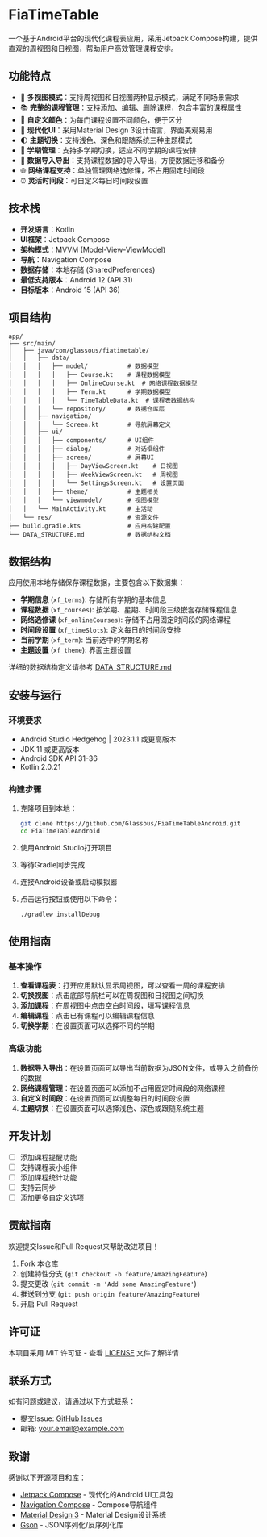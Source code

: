# FiaTimeTable

一个基于Android平台的现代化课程表应用，采用Jetpack Compose构建，提供直观的周视图和日视图，帮助用户高效管理课程安排。

## 功能特点

- 📅 **多视图模式**：支持周视图和日视图两种显示模式，满足不同场景需求
- 📚 **完整的课程管理**：支持添加、编辑、删除课程，包含丰富的课程属性
- 🎨 **自定义颜色**：为每门课程设置不同颜色，便于区分
- 📱 **现代化UI**：采用Material Design 3设计语言，界面美观易用
- 🌓 **主题切换**：支持浅色、深色和跟随系统三种主题模式
- 🔄 **学期管理**：支持多学期切换，适应不同学期的课程安排
- 💾 **数据导入导出**：支持课程数据的导入导出，方便数据迁移和备份
- 🌐 **网络课程支持**：单独管理网络选修课，不占用固定时间段
- ⏰ **灵活时间段**：可自定义每日时间段设置

## 技术栈

- **开发语言**：Kotlin
- **UI框架**：Jetpack Compose
- **架构模式**：MVVM (Model-View-ViewModel)
- **导航**：Navigation Compose
- **数据存储**：本地存储 (SharedPreferences)
- **最低支持版本**：Android 12 (API 31)
- **目标版本**：Android 15 (API 36)

## 项目结构

```
app/
├── src/main/
│   ├── java/com/glassous/fiatimetable/
│   │   ├── data/
│   │   │   ├── model/           # 数据模型
│   │   │   │   ├── Course.kt    # 课程数据模型
│   │   │   │   ├── OnlineCourse.kt  # 网络课程数据模型
│   │   │   │   ├── Term.kt      # 学期数据模型
│   │   │   │   └── TimeTableData.kt  # 课程表数据结构
│   │   │   └── repository/      # 数据仓库层
│   │   ├── navigation/
│   │   │   └── Screen.kt        # 导航屏幕定义
│   │   ├── ui/
│   │   │   ├── components/      # UI组件
│   │   │   ├── dialog/          # 对话框组件
│   │   │   ├── screen/          # 屏幕UI
│   │   │   │   ├── DayViewScreen.kt    # 日视图
│   │   │   │   ├── WeekViewScreen.kt   # 周视图
│   │   │   │   └── SettingsScreen.kt   # 设置页面
│   │   │   ├── theme/           # 主题相关
│   │   │   └── viewmodel/       # 视图模型
│   │   └── MainActivity.kt      # 主活动
│   └── res/                     # 资源文件
├── build.gradle.kts             # 应用构建配置
└── DATA_STRUCTURE.md            # 数据结构文档
```

## 数据结构

应用使用本地存储保存课程数据，主要包含以下数据集：

- **学期信息** (`xf_terms`): 存储所有学期的基本信息
- **课程数据** (`xf_courses`): 按学期、星期、时间段三级嵌套存储课程信息
- **网络选修课** (`xf_onlineCourses`): 存储不占用固定时间段的网络课程
- **时间段设置** (`xf_timeSlots`): 定义每日的时间段安排
- **当前学期** (`xf_term`): 当前选中的学期名称
- **主题设置** (`xf_theme`): 界面主题设置

详细的数据结构定义请参考 [DATA_STRUCTURE.md](DATA_STRUCTURE.md)

## 安装与运行

### 环境要求

- Android Studio Hedgehog | 2023.1.1 或更高版本
- JDK 11 或更高版本
- Android SDK API 31-36
- Kotlin 2.0.21

### 构建步骤

1. 克隆项目到本地：
   ```bash
   git clone https://github.com/Glassous/FiaTimeTableAndroid.git
   cd FiaTimeTableAndroid
   ```

2. 使用Android Studio打开项目

3. 等待Gradle同步完成

4. 连接Android设备或启动模拟器

5. 点击运行按钮或使用以下命令：
   ```bash
   ./gradlew installDebug
   ```

## 使用指南

### 基本操作

1. **查看课程表**：打开应用默认显示周视图，可以查看一周的课程安排
2. **切换视图**：点击底部导航栏可以在周视图和日视图之间切换
3. **添加课程**：在周视图中点击空白时间段，填写课程信息
4. **编辑课程**：点击已有课程可以编辑课程信息
5. **切换学期**：在设置页面可以选择不同的学期

### 高级功能

1. **数据导入导出**：在设置页面可以导出当前数据为JSON文件，或导入之前备份的数据
2. **网络课程管理**：在设置页面可以添加不占用固定时间段的网络课程
3. **自定义时间段**：在设置页面可以调整每日的时间段设置
4. **主题切换**：在设置页面可以选择浅色、深色或跟随系统主题

## 开发计划

- [ ] 添加课程提醒功能
- [ ] 支持课程表小组件
- [ ] 添加课程统计功能
- [ ] 支持云同步
- [ ] 添加更多自定义选项

## 贡献指南

欢迎提交Issue和Pull Request来帮助改进项目！

1. Fork 本仓库
2. 创建特性分支 (`git checkout -b feature/AmazingFeature`)
3. 提交更改 (`git commit -m 'Add some AmazingFeature'`)
4. 推送到分支 (`git push origin feature/AmazingFeature`)
5. 开启 Pull Request

## 许可证

本项目采用 MIT 许可证 - 查看 [LICENSE](LICENSE) 文件了解详情

## 联系方式

如有问题或建议，请通过以下方式联系：

- 提交Issue: [GitHub Issues](https://github.com/Glassous/FiaTimeTableAndroid/issues)
- 邮箱: your.email@example.com

## 致谢

感谢以下开源项目和库：

- [Jetpack Compose](https://developer.android.com/jetpack/compose) - 现代化的Android UI工具包
- [Navigation Compose](https://developer.android.com/jetpack/compose/navigation) - Compose导航组件
- [Material Design 3](https://m3.material.io/) - Material Design设计系统
- [Gson](https://github.com/google/gson) - JSON序列化/反序列化库